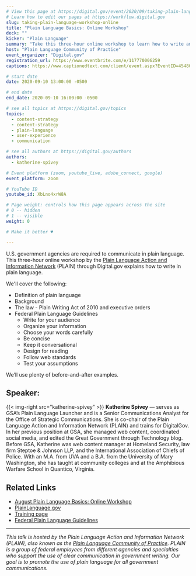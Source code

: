 ```yaml
---
# View this page at https://digital.gov/event/2020/09/taking-plain-language-workshop-online
# Learn how to edit our pages at https://workflow.digital.gov
slug: taking-plain-language-workshop-online
title: "Plain Language Basics: Online Workshop"
deck: ""
kicker: "Plain Language"
summary: "Take this three-hour online workshop to learn how to write and edit in plain language."
host: "Plain Language Community of Practice"
event_organizer: "Digital.gov"
registration_url: https://www.eventbrite.com/e/117770006259
captions: https://www.captionedtext.com/client/event.aspx?EventID=4548029&CustomerID=321

# start date
date: 2020-09-10 13:00:00 -0500

# end date
end_date: 2020-09-10 16:00:00 -0500

# see all topics at https://digital.gov/topics
topics: 
  - content-strategy
  - content-strategy
  - plain-language
  - user-experience
  - communication

# see all authors at https://digital.gov/authors
authors: 
  - katherine-spivey

# Event platform (zoom, youtube_live, adobe_connect, google)
event_platform: zoom

# YouTube ID
youtube_id: XbLno4xrW8A

# Page weight: controls how this page appears across the site
# 0 -- hidden
# 1 -- visible
weight: 0

# Make it better ♥

---
```


U.S. government agencies are required to communicate in plain language. This three-hour online workshop by the [Plain Language Action and Information Network](https://www.plainlanguage.gov/) (PLAIN) through Digital.gov explains how to write in plain language.

We'll cover the following:

 - Definition of plain language
 - Background
 - The law - Plain Writing Act of 2010 and executive orders
 - Federal Plain Language Guidelines
    - Write for your audience
    - Organize your information
    - Choose your words carefully
    - Be concise
    - Keep it conversational
    - Design for reading
    - Follow web standards
    - Test your assumptions
    
We’ll use plenty of before-and-after examples.

## Speaker:

{{< img-right src="katherine-spivey" >}}
**Katherine Spivey** — serves as GSA’s Plain Language Launcher and is a Senior Communications Analyst for the Office of Strategic Communications. She is co-chair of the Plain Language Action and Information Network (PLAIN) and trains for DigitalGov. In her previous position at GSA, she managed web content, coordinated social media, and edited the Great Government through Technology blog. Before GSA, Katherine was web content manager at Homeland Security, law firm Steptoe & Johnson LLP, and the International Association of Chiefs of Police. With an M.A. from UVA and a B.A. from the University of Mary Washington, she has taught at community colleges and at the Amphibious Warfare School in Quantico, Virginia.

## Related Links

 - [August Plain Language Basics: Online Workshop](https://digital.gov/event/2020/08/11/plain-language-basics-online-class/)
 - [PlainLanguage.gov](https://www.plainlanguage.gov)
 - [Training page](https://plainlanguage.gov/training/)
 - [Federal Plain Language Guidelines](https://www.plainlanguage.gov/guidelines)
 
 ---
 
_This talk is hosted by the Plain Language Action and Information Network (PLAIN), also known as the [Plain Language Community of Practice](https://digital.gov/communities/plain-language/). PLAIN is a group of federal employees from different agencies and specialties who support the use of clear communication in government writing. Our goal is to promote the use of plain language for all government communications._ 

